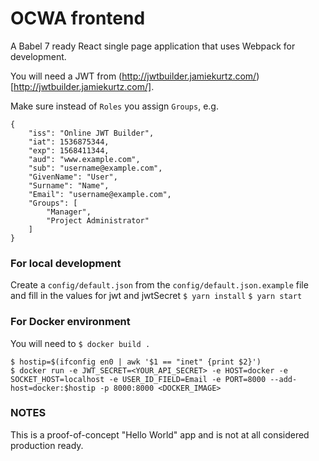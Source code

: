# OCWA frontend

A Babel 7 ready React single page application that uses Webpack for development.

You will need a JWT from (http://jwtbuilder.jamiekurtz.com/)[http://jwtbuilder.jamiekurtz.com/].

Make sure instead of `Roles` you assign `Groups`, e.g.

```
{
    "iss": "Online JWT Builder",
    "iat": 1536875344,
    "exp": 1568411344,
    "aud": "www.example.com",
    "sub": "username@example.com",
    "GivenName": "User",
    "Surname": "Name",
    "Email": "username@example.com",
    "Groups": [
        "Manager",
        "Project Administrator"
    ]
}
```

### For local development
Create a `config/default.json` from the `config/default.json.example` file and fill
in the values for jwt and jwtSecret
`$ yarn install`
`$ yarn start`

### For Docker environment
You will need to
`$ docker build .`
```
$ hostip=$(ifconfig en0 | awk '$1 == "inet" {print $2}')
$ docker run -e JWT_SECRET=<YOUR_API_SECRET> -e HOST=docker -e SOCKET_HOST=localhost -e USER_ID_FIELD=Email -e PORT=8000 --add-host=docker:$hostip -p 8000:8000 <DOCKER_IMAGE>
```

### NOTES

This is a proof-of-concept "Hello World" app and is not at all considered production ready.
